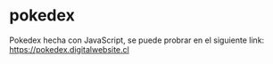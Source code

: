 # pokedex

Pokedex hecha con JavaScript, se puede probrar en el siguiente link: https://pokedex.digitalwebsite.cl

